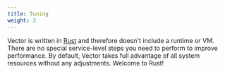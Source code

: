 ```yaml
---
title: Tuning
weight: 3
---
```


Vector is written in [Rust] and therefore doesn't include a runtime or VM. There are no special service-level steps you need to perform to improve performance. By default, Vector takes full advantage of all system resources without any adjustments. Welcome to Rust!

[rust]: https://rust-lang.org
